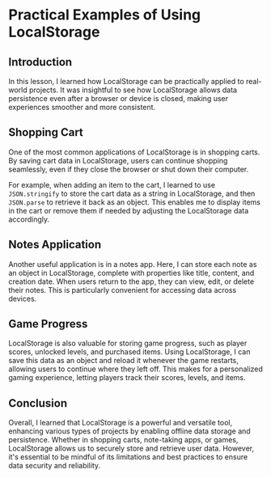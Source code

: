# Practical Examples of Using LocalStorage

## Introduction
In this lesson, I learned how LocalStorage can be practically applied to real-world projects. It was insightful to see how LocalStorage allows data persistence even after a browser or device is closed, making user experiences smoother and more consistent.

## Shopping Cart
One of the most common applications of LocalStorage is in shopping carts. By saving cart data in LocalStorage, users can continue shopping seamlessly, even if they close the browser or shut down their computer. 

For example, when adding an item to the cart, I learned to use `JSON.stringify` to store the cart data as a string in LocalStorage, and then `JSON.parse` to retrieve it back as an object. This enables me to display items in the cart or remove them if needed by adjusting the LocalStorage data accordingly.

## Notes Application
Another useful application is in a notes app. Here, I can store each note as an object in LocalStorage, complete with properties like title, content, and creation date. When users return to the app, they can view, edit, or delete their notes. This is particularly convenient for accessing data across devices.

## Game Progress
LocalStorage is also valuable for storing game progress, such as player scores, unlocked levels, and purchased items. Using LocalStorage, I can save this data as an object and reload it whenever the game restarts, allowing users to continue where they left off. This makes for a personalized gaming experience, letting players track their scores, levels, and items.

## Conclusion
Overall, I learned that LocalStorage is a powerful and versatile tool, enhancing various types of projects by enabling offline data storage and persistence. Whether in shopping carts, note-taking apps, or games, LocalStorage allows us to securely store and retrieve user data. However, it's essential to be mindful of its limitations and best practices to ensure data security and reliability.